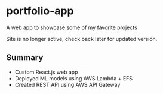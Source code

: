portfolio-app
============
A web app to showcase some of my favorite projects

Site is no longer active, check back later for updated version. 
<!-- [Check it out!](https://markbotros1.github.io/portfolio-app/) -->

Summary
-------
- Custom React.js web app
- Deployed ML models using AWS Lambda + EFS
- Created REST API using AWS API Gateway

